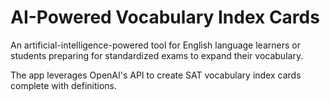 # AI-Powered Vocabulary Index Cards

An artificial-intelligence-powered tool for English language learners or students preparing for standardized exams to expand their vocabulary.

The app leverages OpenAI's API to create SAT vocabulary index cards complete with definitions.
